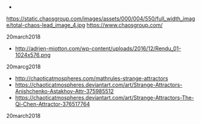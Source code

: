 


* 
https://static.chaosgroup.com/images/assets/000/004/550/full_width_image/total-chaos-lead_image_4.jpg
https://www.chaosgroup.com/

20march2018


* http://adrien-miotton.com/wp-content/uploads/2016/12/Rendu_01-1024x576.png

20marcg2018


* http://chaoticatmospheres.com/mathrules-strange-attractors
* https://chaoticatmospheres.deviantart.com/art/Strange-Attractors-Anishchenko-Astakhov-Attr-375985512
* https://chaoticatmospheres.deviantart.com/art/Strange-Attractors-The-Qi-Chen-Attractor-376517764

20march2018


